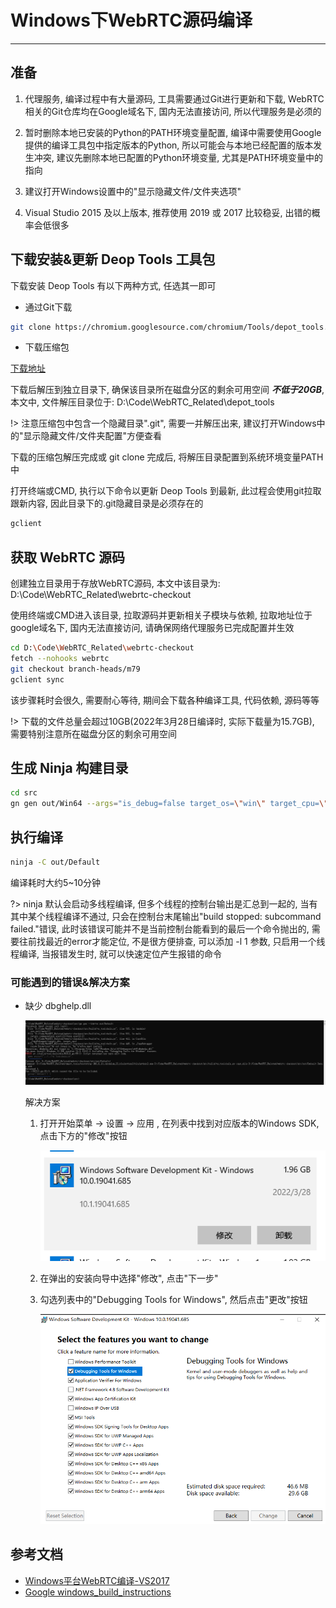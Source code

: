 # Windows下WebRTC源码编译

---

## 准备

1. 代理服务, 编译过程中有大量源码, 工具需要通过Git进行更新和下载, WebRTC相关的Git仓库均在Google域名下, 国内无法直接访问, 所以代理服务是必须的

2. 暂时删除本地已安装的Python的PATH环境变量配置, 编译中需要使用Google提供的编译工具包中指定版本的Python, 所以可能会与本地已经配置的版本发生冲突, 建议先删除本地已配置的Python环境变量, 尤其是PATH环境变量中的指向

3. 建议打开Windows设置中的"显示隐藏文件/文件夹选项"

4. Visual Studio 2015 及以上版本, 推荐使用 2019 或 2017 比较稳妥, 出错的概率会低很多

## 下载安装&更新 Deop Tools 工具包

下载安装 Deop Tools 有以下两种方式, 任选其一即可
- 通过Git下载

```bash
git clone https://chromium.googlesource.com/chromium/Tools/depot_tools.git
```

- 下载压缩包

[下载地址](https://storage.googleapis.com/chrome-infra/depot_tools.zip)

下载后解压到独立目录下, 确保该目录所在磁盘分区的剩余可用空间 ***不低于20GB***, 本文中, 文件解压目录位于: D:\Code\WebRTC_Related\depot_tools

!> 注意压缩包中包含一个隐藏目录".git", 需要一并解压出来, 建议打开Windows中的"显示隐藏文件/文件夹配置"方便查看

下载的压缩包解压完成或 git clone 完成后, 将解压目录配置到系统环境变量PATH中

打开终端或CMD, 执行以下命令以更新 Deop Tools 到最新, 此过程会使用git拉取跟新内容, 因此目录下的.git隐藏目录是必须存在的

```bash
gclient
```

## 获取 WebRTC 源码

创建独立目录用于存放WebRTC源码, 本文中该目录为: D:\Code\WebRTC_Related\webrtc-checkout

使用终端或CMD进入该目录, 拉取源码并更新相关子模块与依赖, 拉取地址位于google域名下, 国内无法直接访问, 请确保网络代理服务已完成配置并生效

```bash
cd D:\Code\WebRTC_Related\webrtc-checkout
fetch --nohooks webrtc
git checkout branch-heads/m79
gclient sync
```

该步骤耗时会很久, 需要耐心等待, 期间会下载各种编译工具, 代码依赖, 源码等等

!> 下载的文件总量会超过10GB(2022年3月28日编译时, 实际下载量为15.7GB), 需要特别注意所在磁盘分区的剩余可用空间

## 生成 Ninja 构建目录

```bash
cd src
gn gen out/Win64 --args="is_debug=false target_os=\"win\" target_cpu=\"x64\" is_component_build=false is_clang=false use_lld=false treat_warnings_as_errors=false use_rtti=true rtc_include_tests=false rtc_build_examples=false"
```

## 执行编译

```bash
ninja -C out/Default
```

编译耗时大约5~10分钟

?> ninja 默认会启动多线程编译, 但多个线程的控制台输出是汇总到一起的, 当有其中某个线程编译不通过, 只会在控制台末尾输出"build stopped: subcommand failed."错误, 此时该错误可能并不是当前控制台能看到的最后一个命令抛出的, 需要往前找最近的error才能定位, 不是很方便排查, 可以添加 -l 1 参数, 只启用一个线程编译, 当报错发生时, 就可以快速定位产生报错的命令

### 可能遇到的错误&解决方案

- 缺少 dbghelp.dll

    ![缺少 dbghelp.dll](./images/1.png)

    解决方案

    1. 打开开始菜单 → 设置 → 应用 , 在列表中找到对应版本的Windows SDK, 点击下方的"修改"按钮

        ![缺少 dbghelp.dll_2](./images/2.png)

    2. 在弹出的安装向导中选择"修改", 点击"下一步"

    3. 勾选列表中的"Debugging Tools for Windows", 然后点击"更改"按钮

        ![缺少 dbghelp.dll_3](./images/3.png)

## 参考文档

- [Windows平台WebRTC编译-VS2017](https://blog.jianchihu.net/webrtc-build-vs2017.html)
- [Google windows_build_instructions](https://chromium.googlesource.com/chromium/src/+/master/docs/windows_build_instructions.md#Visual-Studio)